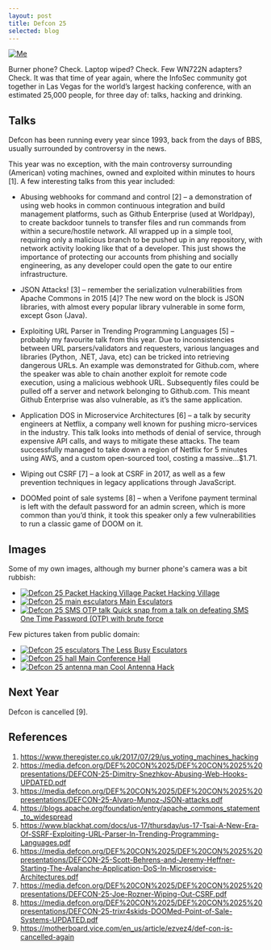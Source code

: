 ```yaml
---
layout: post
title: Defcon 25
selected: blog
---
```


<a href="/assets/posts/2017-08-25-defcon-25/me.jpg">
    <img src="/assets/posts/2017-08-25-defcon-25/me.jpg" alt="Me" class="left" />
</a>

Burner phone? Check. Laptop wiped? Check. Few WN722N adapters? Check.
It was that time of year again, where the InfoSec community got together in Las Vegas for the world’s largest hacking
conference, with an estimated 25,000 people, for three day of: talks, hacking and drinking.

## Talks

Defcon has been running every year since 1993, back from the days of BBS, usually surrounded by controversy in the news.

This year was no exception, with the main controversy surrounding (American) voting machines, owned and exploited within
minutes to hours [1]. A few interesting talks from this year included:

- Abusing webhooks for command and control [2] – a demonstration of using web hooks in common continuous integration and
  build management platforms, such as Github Enterprise (used at Worldpay), to create backdoor tunnels to transfer files
  and run commands from within a secure/hostile network. All wrapped up in a simple tool, requiring only a malicious
  branch to be pushed up in any repository, with network activity looking like that of a developer. This just shows the
  importance of protecting our accounts from phishing and socially engineering, as any developer could open the gate to
  our entire infrastructure.

- JSON Attacks! [3] – remember the serialization vulnerabilities from Apache Commons in 2015 [4]? The new word on the
  block is JSON libraries, with almost every popular library vulnerable in some form, except Gson (Java).

- Exploiting URL Parser in Trending Programming Languages [5] – probably my favourite talk from this year. Due to
  inconsistencies between URL parsers/validators and requesters, various languages and libraries (Python, .NET, Java,
  etc) can be tricked into retrieving dangerous URLs. An example was demonstrated for Github.com, where the speaker was
  able to chain another exploit for remote code execution, using a malicious webhook URL. Subsequently files could be
  pulled off a server and network belonging to Github.com. This meant Github Enterprise was also vulnerable, as it’s the
  same application.

- Application DOS in Microservice Architectures [6] – a talk by security engineers at Netflix, a company well known for
  pushing micro-services in the industry. This talk looks into methods of denial of service, through expensive API
  calls, and ways to mitigate these attacks. The team successfully managed to take down a region of Netflix for 5
  minutes using AWS, and a custom open-sourced tool, costing a massive…$1.71.

- Wiping out CSRF [7] – a look at CSRF in 2017, as well as a few prevention techniques in legacy applications through
  JavaScript.

- DOOMed point of sale systems [8] – when a Verifone payment terminal is left with the default password for an admin
  screen, which is more common than you’d think, it took this speaker only a few vulnerabilities to run a classic game
  of DOOM on it.

## Images
Some of my own images, although my burner phone's camera was a bit rubbish:

<ul class="gallery larger">
    <li>
        <a href="/assets/posts/2017-08-25-defcon-25/packet-hacking-village.jpg">
            <img src="/assets/posts/2017-08-25-defcon-25/packet-hacking-village.jpg" alt="Defcon 25 Packet Hacking Village" />
            Packet Hacking Village
        </a>
    </li>
    <li>
        <a href="/assets/posts/2017-08-25-defcon-25/esculators-main.jpg">
            <img src="/assets/posts/2017-08-25-defcon-25/esculators-main.jpg" alt="Defcon 25 main esculators" />
            Main Esculators
        </a>
    </li>
    <li>
        <a href="/assets/posts/2017-08-25-defcon-25/sms-otp.jpg">
            <img src="/assets/posts/2017-08-25-defcon-25/sms-otp.jpg" alt="Defcon 25 SMS OTP talk" />
            Quick snap from a talk on defeating SMS One Time Password (OTP) with brute force
        </a>
    </li>
</ul>


Few pictures taken from public domain:

<ul class="gallery larger">
    <li>
        <a href="/assets/posts/2017-08-25-defcon-25/esculators.jpg">
            <img src="/assets/posts/2017-08-25-defcon-25/esculators.jpg" alt="Defcon 25 esculators" />
            The Less Busy Esculators
        </a>
    </li>
    <li>
        <a href="/assets/posts/2017-08-25-defcon-25/hall.jpg">
            <img src="/assets/posts/2017-08-25-defcon-25/hall.jpg" alt="Defcon 25 hall" />
            Main Conference Hall
        </a>
    </li>
    <li>
        <a href="/assets/posts/2017-08-25-defcon-25/antennas.jpg">
            <img src="/assets/posts/2017-08-25-defcon-25/antennas.jpg" alt="Defcon 25 antenna man" />
            Cool Antenna Hack
        </a>
    </li>
</ul>

## Next Year

Defcon is cancelled [9].

## References

1. <https://www.theregister.co.uk/2017/07/29/us_voting_machines_hacking>
2. <https://media.defcon.org/DEF%20CON%2025/DEF%20CON%2025%20presentations/DEFCON-25-Dimitry-Snezhkov-Abusing-Web-Hooks-UPDATED.pdf>
3. <https://media.defcon.org/DEF%20CON%2025/DEF%20CON%2025%20presentations/DEFCON-25-Alvaro-Munoz-JSON-attacks.pdf>
4. <https://blogs.apache.org/foundation/entry/apache_commons_statement_to_widespread>
5. <https://www.blackhat.com/docs/us-17/thursday/us-17-Tsai-A-New-Era-Of-SSRF-Exploiting-URL-Parser-In-Trending-Programming-Languages.pdf>
6. <https://media.defcon.org/DEF%20CON%2025/DEF%20CON%2025%20presentations/DEFCON-25-Scott-Behrens-and-Jeremy-Heffner-Starting-The-Avalanche-Application-DoS-In-Microservice-Architectures.pdf>
7. <https://media.defcon.org/DEF%20CON%2025/DEF%20CON%2025%20presentations/DEFCON-25-Joe-Rozner-Wiping-Out-CSRF.pdf>
8. <https://media.defcon.org/DEF%20CON%2025/DEF%20CON%2025%20presentations/DEFCON-25-trixr4skids-DOOMed-Point-of-Sale-Systems-UPDATED.pdf>
9. <https://motherboard.vice.com/en_us/article/ezvez4/def-con-is-cancelled-again>
